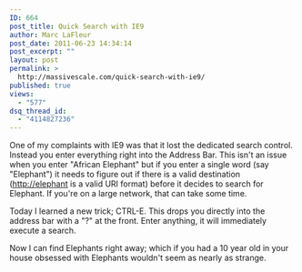 ```yaml
---
ID: 664
post_title: Quick Search with IE9
author: Marc LaFleur
post_date: 2011-06-23 14:34:14
post_excerpt: ""
layout: post
permalink: >
  http://massivescale.com/quick-search-with-ie9/
published: true
views:
  - "577"
dsq_thread_id:
  - "4114827236"
---
```

<p>One of my complaints with IE9 was that it lost the dedicated search control. Instead you enter everything right into the Address Bar. This isn't an issue when you enter "African Elephant" but if you enter a single word (say "Elephant") it needs to figure out if there is a valid destination (<a href="http://elephant">http://elephant</a> is a valid URI format) before it decides to search for Elephant. If you're on a large network, that can take some time.</p> <p>Today I learned a new trick; CTRL-E. This drops you directly into the address bar with a "?" at the front. Enter anything, it will immediately execute a search. </p> <p>Now I can find Elephants right away; which if you had a 10 year old in your house obsessed with Elephants wouldn't seem as nearly as strange. </p>